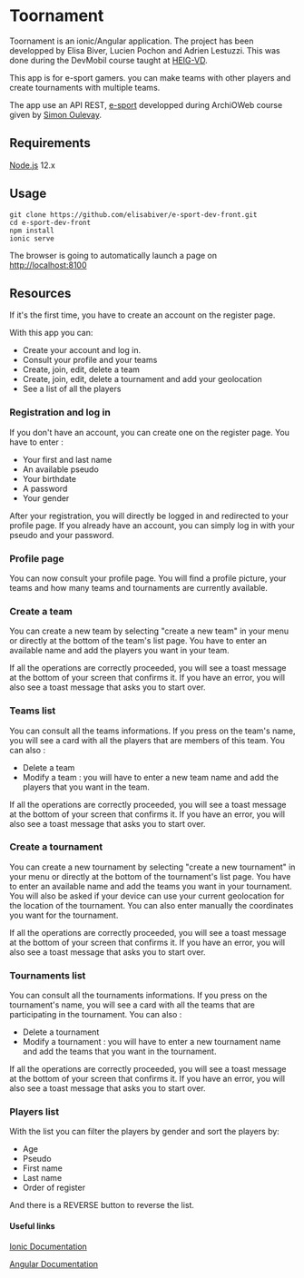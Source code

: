 # Toornament

Toornament is an ionic/Angular application. The project has been developped by Elisa Biver, Lucien Pochon and Adrien Lestuzzi. This was done during the DevMobil course taught at [HEIG-VD](https://heig-vd.ch/).

This app is for e-sport gamers. you can make teams with other players and create tournaments with multiple teams.

The app use an API REST, [e-sport](https://e-sport-dev.herokuapp.com/) developped during ArchiOWeb course given by [Simon Oulevay](https://github.com/AlphaHydrae).



## Requirements
[Node.js](https://nodejs.org/en/) 12.x

## Usage

```
git clone https://github.com/elisabiver/e-sport-dev-front.git
cd e-sport-dev-front
npm install
ionic serve
```

The browser is going to automatically launch a page on [http://localhost:8100](http://localhost:8100)

## Resources

If it's the first time, you have to create an account on the register page. 

With this app you can:

* Create your account and log in.
* Consult your profile and your teams
* Create, join, edit, delete a team
* Create, join, edit, delete a tournament and add your geolocation
* See a list of all the players

### Registration and log in
If you don't have an account, you can create one on the register page. You have to enter :

* Your first and last name
* An available pseudo
* Your birthdate
* A password
* Your gender

After your registration, you will directly be logged in and redirected to your profile page.
If you already have an account, you can simply log in with your pseudo and your password.

### Profile page
You can now consult your profile page. You will find a profile picture, your teams and how many teams and tournaments are currently available. 

### Create a team
You can create a new team by selecting "create a new team" in your menu or directly at the bottom of the team's list page. You have to enter an available name and add the players you want in your team.

If all the operations are correctly proceeded, you will see a toast message at the bottom of your screen that confirms it. If you have an error, you will also see a toast message that asks you to start over.

### Teams list
You can consult all the teams informations. If you press on the team's name, you will see a card with all the players that are members of this team. You can also :

* Delete a team
* Modify a team : you will have to enter a new team name and add the players that you want in the team.

If all the operations are correctly proceeded, you will see a toast message at the bottom of your screen that confirms it. If you have an error, you will also see a toast message that asks you to start over.

### Create a tournament
You can create a new tournament by selecting "create a new tournament" in your menu or directly at the bottom of the tournament's list page. You have to enter an available name and add the teams you want in your tournament. You will also be asked if your device can use your current geolocation for the location of the tournament. You can also enter manually the coordinates you want for the tournament.

If all the operations are correctly proceeded, you will see a toast message at the bottom of your screen that confirms it. If you have an error, you will also see a toast message that asks you to start over.

### Tournaments list
You can consult all the tournaments informations. If you press on the tournament's name, you will see a card with all the teams that are participating in the tournament. You can also :

* Delete a tournament
* Modify a tournament : you will have to enter a new tournament name and add the teams that you want in the tournament.

If all the operations are correctly proceeded, you will see a toast message at the bottom of your screen that confirms it. If you have an error, you will also see a toast message that asks you to start over.

### Players list 

With the list you can filter the players by gender and sort the players by:
* Age 
* Pseudo
* First name
* Last name
* Order of register

And there is a REVERSE button to reverse the list. 

#### Useful links 

[Ionic Documentation](https://ionicframework.com/docs)

[Angular Documentation](https://angular.io/docs/)
